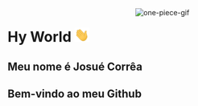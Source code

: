 <img align="right" alt="one-piece-gif" width="250px" src="https://media1.giphy.com/media/UTek0q3N8osh8agH4Y/giphy.gif?cid=ecf05e477vagtq176qhqtyz4a4ygkiixgqlx3dr2mdjqghvv&rid=giphy.gif&ct=g">

# Hy World <img src="https://github.com/SatYu26/SatYu26/blob/master/Assets/Hi.gif" width="29px">




## Meu nome é Josué Corrêa 
## Bem-vindo ao meu Github 


<!--
**zezinnnnn/zezinnnnn** is a ✨ _special_ ✨ repository because its `README.md` (this file) appears on your GitHub profile.

Here are some ideas to get you started:

- 🔭 I’m currently working on ...
- 🌱 I’m currently learning ...
- 👯 I’m looking to collaborate on ...
- 🤔 I’m looking for help with ...
- 💬 Ask me about ...
- 📫 How to reach me: ...
- 😄 Pronouns: ...
- ⚡ Fun fact: ...
-->
